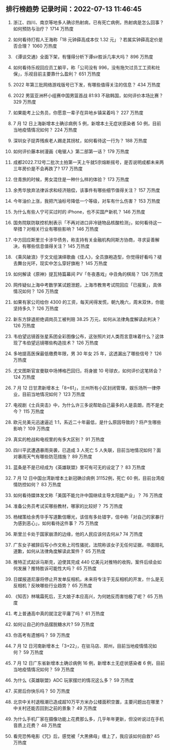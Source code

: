 
## 排行榜趋势 记录时间：2022-07-13 11:46:45
  
  1. 浙江、四川、南京等地多人确诊热射病，已有死亡病例，热射病是怎么回事？如何预防与治疗？ 1714 万热度
    
  2. 如何看待打假人王海称「18 元钟薛高成本仅 1.32 元」？若属实钟薛高定价是否合理？ 1060 万热度
    
  3. 《谭谈交通》全面下架，有懂得分析下谭sir胜诉几率大吗？ 896 万热度
    
  4. 如何看待乐视回应员工躺平，称「公司没有 996，没有拖欠过员工工资和社保」，乐视目前主要靠什么盈利？ 651 万热度
    
  5. 2022 年第三批网络游戏版号已下发，有哪些值得关注的信息？ 434 万热度
    
  6. 2022 男篮亚洲杯小组赛中国男篮首战 81:93 不敌韩国，如何评价本场比赛？ 329 万热度
    
  7. 如果能考上公务员，你愿意一辈子在异地乡镇呆着吗？ 227 万热度
    
  8. 7 月 12 日上海新增本土确诊病例 5 例，新增本土无症状感染者 50 例，目前当地疫情情况如何？ 224 万热度
    
  9. 深圳女子捉弄残疾老人踢走其拐杖，如何看待这一行为？ 188 万热度
    
  10. 如何评价藤本树漫画《电锯人》第二部第一话？ 179 万热度
    
  11. 成都2022.7.12号二批次土拍第一天上午就5宗熔断摇号，是否说明成都未来两三年房价是不会再跌了? 177 万热度
    
  12. 住青旅的时候，男女混住是一种什么样的体验？ 173 万热度
    
  13. 余秀华放弃法律诉求和经济赔偿，该事件有哪些细节值得关注？ 157 万热度
    
  14. 今年油价上涨，我把汽油标号降低一个等级，对车有什么伤害？ 153 万热度
    
  15. 为什么有些人宁可买过时的 iPhone，也不买国产新机？ 146 万热度
    
  16. 国务院联防联控机制表示「不再对进口非冷链物品核酸检测」，如何看待这一举措？对相关行业有哪些影响？ 146 万热度
    
  17. 中方回应斯里兰卡涉华债务，称支持有关金融机构同斯方协商，寻求妥善解决，有哪些信息值得关注？ 145 万热度
    
  18. 《乘风破浪》于文文组演绎歌曲《佳人》，全员旗袍造型，你觉得好看吗？褪去舞台光环，现实中怎么穿好旗袍？ 145 万热度
    
  19. 如何解读《原神》提瓦特篇幕间 PV「冬夜愚戏」中丑角的棋局？ 126 万热度
    
  20. 网传疑似上海中考数学某试题泄题，上海市教育考试院回应「已报案」，具体情况如何？ 126 万热度
    
  21. 如果有家公司给你 4300 的工资，每天闲得发慌，朝九晚六，周末双休，你能坚持多久？ 126 万热度
    
  22. 新东方辞退拒绝调岗员工被判赔 38.25 万元，如何从法律角度解读此判决？ 126 万热度
    
  23. 韦伯望远镜首张星系团全彩图像公布，这张照片对人类而言意味着什么？这体现了韦伯望远镜哪些构造技术？ 126 万热度
    
  24. 多地提高医保最低缴费年限，男 30 年女 25 年，这透漏出了哪些信号？ 126 万热度
    
  25. 尤文图斯官宣曼联中场博格巴回归，将身披 10 号球衣，如何评价这笔转会？ 124 万热度
    
  26. 7 月 12 日甘肃新增本土「8+61」，兰州所有小区封闭管理，娱乐场所一律停业，目前当地情况如何？ 123 万热度
    
  27. 电视剧《士兵突击》中，为什么许三多说帮助自己最多的人是袁朗，而不是史今？ 115 万热度
    
  28. 欧元兑美元迅速逼近 1:1，系近二十年最低，是什么原因导致的？将产生哪些影响？ 109 万热度
    
  29. 真实的枪战和电视里的有多大区别？ 91 万热度
    
  30. 四川平武遭遇暴雨突袭，已造成 3 人死亡 5 人失联，目前当地情况如何？面对暴雨天气有哪些防范措施？ 89 万热度
    
  31. 蓝条是不是已经成为《英雄联盟》里可有可无的设定了？ 83 万热度
    
  32. 7 月 12 日中国台湾新增本土新冠确诊病例  31152例，死亡 60 例，目前台湾疫情防控如何？ 83 万热度
    
  33. 如何看待媒体发文称「美国不能允许中国继续主导太阳能产业」？ 76 万热度
    
  34. 准备公务员考试买哪些教材，哪家的比较好？ 75 万热度
    
  35. 杨槠策给余秀华手写道歉信曝光，该信有多处错字，信中称「对自己的家暴行为感到恶心」，如何看待这件事？ 75 万热度
    
  36. 斯里兰卡处于国家崩溃的边缘，他的人民应该何去何从? 74 万热度
    
  37. 广东女子被辞后写小作文称上司性骚扰，法院称该女子无任何证据，书面赔礼道歉，如何从法律角度解读此案件？ 65 万热度
    
  38. 推特正式起诉马斯克，迫使其完成 440 亿美元对推特的收购，案件后续会如何发展？推特胜诉可能性大吗？ 65 万热度
    
  39. 日媒报道尼康将停止开发单反相机，未来将专注于无反相机的开发，什么是无反相机？反映哪些行业趋势？ 65 万热度
    
  40. 《知否》林噙霜死后，王大娘子本应高兴，为何她反而害怕极了呢？ 65 万热度
    
  41. 考上普通高中真的就注定平庸了吗？ 61 万热度
    
  42. 如何让自己的作品摆脱糖水片? 59 万热度
    
  43. 你高考有遗憾吗？ 59 万热度
    
  44. 7 月 12 日河南新增本土「3+22」，在驻马店、郑州，目前当地疫情情况如何？ 59 万热度
    
  45. 7 月 12 日广东省新增本土确诊病例 16 例，新增本土无症状感染者 6 例，目前当地疫情情况如何？ 59 万热度
    
  46. 为什么《英雄联盟》ADC 玩家摆烂的情况这么多？ 59 万热度
    
  47. 买房后你快乐吗？ 50 万热度
    
  48. 北京中关村退租潮已造成超10万平方米办公楼面积空置，主要问题出在哪里？中关村还能否回到之前的景象？ 49 万热度
    
  49. 为什么手机厂家在摄像功能上花费那么多，几乎年年更新，但没听说过在手机音质上花费？ 48 万热度
    
  50. 看完恐怖电影《咒》后，感觉被「大黑佛母」缠上了，我应该如何自救? 45 万热度
    